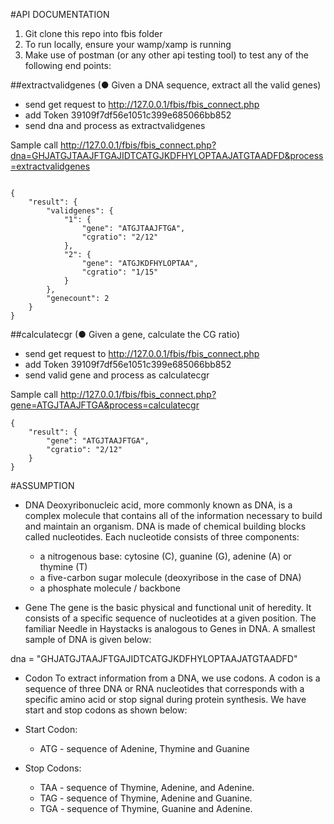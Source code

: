 #API DOCUMENTATION
1. Git clone this repo into fbis folder
2. To run locally, ensure your wamp/xamp is running
3. Make use of postman (or any other api testing tool) to test any of the following end points:

##extractvalidgenes
(●	Given a DNA sequence, extract all the valid genes)
- send get request to  http://127.0.0.1/fbis/fbis_connect.php
- add Token 39109f7df56e1051c399e685066bb852
- send dna and process as extractvalidgenes

Sample call http://127.0.0.1/fbis/fbis_connect.php?dna=GHJATGJTAAJFTGAJIDTCATGJKDFHYLOPTAAJATGTAADFD&process=extractvalidgenes

```sample response:

{
    "result": {
        "validgenes": {
            "1": {
                "gene": "ATGJTAAJFTGA",
                "cgratio": "2/12"
            },
            "2": {
                "gene": "ATGJKDFHYLOPTAA",
                "cgratio": "1/15"
            }
        },
        "genecount": 2
    }
}
```


##calculatecgr
(●	Given a gene, calculate the CG ratio)
- send get request to http://127.0.0.1/fbis/fbis_connect.php
- add Token 39109f7df56e1051c399e685066bb852
- send valid gene and process as calculatecgr

Sample call http://127.0.0.1/fbis/fbis_connect.php?gene=ATGJTAAJFTGA&process=calculatecgr

```sample response:
{
    "result": {
        "gene": "ATGJTAAJFTGA",
        "cgratio": "2/12"
    }
}
```





#ASSUMPTION

- DNA
    Deoxyribonucleic acid, more commonly known as DNA, is a complex molecule that contains all of the information necessary to build and maintain an organism. DNA is made of chemical building blocks called nucleotides. 
    Each nucleotide consists of three components:
    - 	a nitrogenous base: cytosine (C), guanine (G), adenine (A) or thymine (T)
    -	a five-carbon sugar molecule (deoxyribose in the case of DNA)
    -	a phosphate molecule / backbone

- Gene
The gene is the basic physical and functional unit of heredity. It consists of a specific sequence of nucleotides at a given position. The familiar Needle in Haystacks is analogous to Genes in DNA. A smallest sample of DNA is given below:

dna = "GHJATGJTAAJFTGAJIDTCATGJKDFHYLOPTAAJATGTAADFD"

- Codon
To extract information from a DNA, we use codons.  A codon is a sequence of three DNA or RNA nucleotides that corresponds with a specific amino acid or stop signal during protein synthesis. We have start and stop codons as shown below:
- Start Codon:
    - ATG - sequence of Adenine, Thymine and Guanine

- Stop Codons:
    - TAA - sequence of Thymine, Adenine, and Adenine.
    - TAG - sequence of Thymine, Adenine and Guanine.
    - TGA - sequence of Thymine, Guanine and Adenine.






